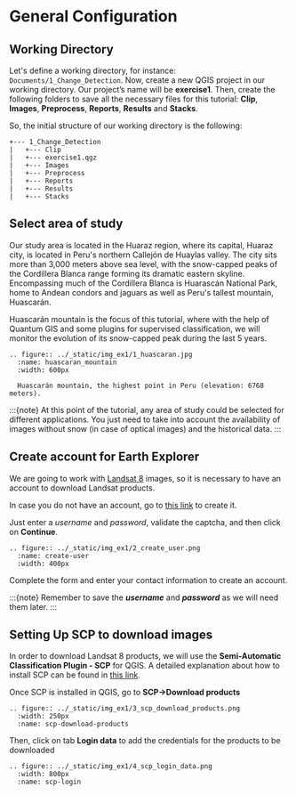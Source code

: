 # General Configuration

## Working Directory

Let's define a working directory, for instance: `Documents/1_Change_Detection`. Now, create a new QGIS project in our working directory. Our project’s name will be **exercise1**. Then, create the following folders to save all the necessary files for this tutorial: **Clip**, **Images**, **Preprocess**, **Reports**, **Results** and **Stacks**.

So, the initial structure of our working directory is the following: 

```
+--- 1_Change_Detection
|   +--- Clip
|   +--- exercise1.qgz
|   +--- Images
|   +--- Preprocess
|   +--- Reports
|   +--- Results
|   +--- Stacks
```

## Select area of study

Our study area is located in the Huaraz region, where its capital, Huaraz city, is located in Peru's northern Callejón de Huaylas valley. The city sits more than 3,000 meters above sea level, with the snow-capped peaks of the Cordillera Blanca range forming its dramatic eastern skyline. Encompassing much of the Cordillera Blanca is Huarascán National Park, home to Andean condors and jaguars as well as Peru's tallest mountain, Huascarán.

Huascarán mountain is the focus of this tutorial, where with the help of Quantum GIS and some plugins for supervised classification, we will monitor the evolution of its snow-capped peak during the last 5 years.

```{eval-rst}
.. figure:: ../_static/img_ex1/1_huascaran.jpg
  :name: huascaran_mountain
  :width: 600px

  Huascarán mountain, the highest point in Peru (elevation: 6768 meters).
```

:::{note}
At this point of the tutorial, any area of study could be selected for different applications. You just need to take into account the availability of images without snow (in case of optical images) and the historical data.
:::

## Create account for Earth Explorer

We are going to work with [Landsat 8](https://www.usgs.gov/core-science-systems/nli/landsat/landsat-8?qt-science_support_page_related_con=0#) images, so it is necessary to have an account to download Landsat products.

In case you do not have an account, go to [this link](https://ers.cr.usgs.gov/register) to create it.

Just enter a _username_ and _password_, validate the captcha, and then click on **Continue**.

```{eval-rst}
.. figure:: ../_static/img_ex1/2_create_user.png
  :name: create-user
  :width: 400px
```

Complete the form and enter your contact information to create an account.

:::{note}
Remember to save the **_username_** and **_password_** as we will need them later.
:::

## Setting Up SCP to download images

In order to download Landsat 8 products, we will use the **Semi-Automatic Classification Plugin - SCP** for QGIS. A detailed explanation about how to install SCP can be found in [this link](https://fromgistors.blogspot.com/2016/11/install-scp-from-repository.html).

Once SCP is installed in QGIS, go to **SCP->Download products**

```{eval-rst}
.. figure:: ../_static/img_ex1/3_scp_download_products.png
  :width: 250px
  :name: scp-download-products
```

Then, click on tab **Login data** to add the credentials for the products to be downloaded

```{eval-rst}
.. figure:: ../_static/img_ex1/4_scp_login_data.png
  :width: 800px
  :name: scp-login
```
